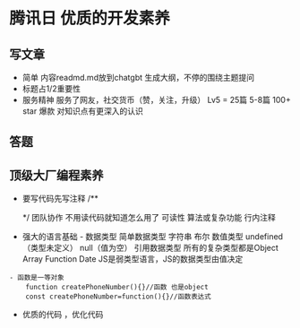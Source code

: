# 腾讯日 优质的开发素养

## 写文章
  - 简单
     内容readmd.md放到chatgbt 生成大纲，不停的围绕主题提问
  - 标题占1/2重要性
  - 服务精神
     服务了网友，社交货币（赞，关注，升级）
     Lv5 = 25篇 5-8篇 100+ star 爆款
     对知识点有更深入的认识



## 答题
  

## 顶级大厂编程素养
   - 要写代码先写注释
     /**

     */
     团队协作  不用读代码就知道怎么用了 
     可读性 算法或复杂功能 行内注释

   - 强大的语言基础
    - 数据类型
        简单数据类型
           字符串 布尔 数值类型 undefined（类型未定义） null（值为空）
        引用数据类型
            所有的复杂类型都是Object  Array  Function  Date
        JS是弱类型语言，JS的数据类型由值决定 

    - 函数是一等对象
        function createPhoneNumber(){}//函数 也是object
        const createPhoneNumber=function(){}//函数表达式

   - 优质的代码 ，优化代码
